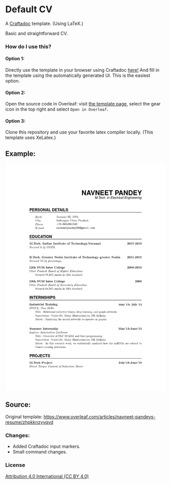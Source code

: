 # Default CV

A [Craftadoc](https://craftadoc.com) template. (Using LaTeX.)

Basic and straightforward CV.

### How do I use this?

#### Option 1:

Directly use the template in your browser using Craftadoc [here!](https://app.craftadoc.com/template/overview/63662ddfb057b8f7721f5e0f) And fill in the template using the automatically generated UI. This is the easiest option.

#### Option 2:

Open the source code in Overleaf: visit [the template page](https://app.craftadoc.com/template/overview/63662ddfb057b8f7721f5e0f), select the gear icon in the top right and select `Open in Overleaf`.

#### Option 3:

Clone this repository and use your favorite latex compiler locally. (This template uses XeLatex.)

## Example:
![lost_pet_example](./example.png)

## Source:
Original template:
https://www.overleaf.com/articles/navneet-pandeys-resume/zhpkknzyyqvd

### Changes:
* Added Craftadoc input markers.
* Small command changes.

### License
[Attribution 4.0 International (CC BY 4.0)](https://creativecommons.org/licenses/by/4.0/)